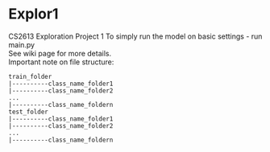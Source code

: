 # Explor1
CS2613 Exploration Project 1
To simply run the model on basic settings - run main.py<br>
See wiki page for more details.<br>
Important note on file structure:<br>
```
train_folder
|----------class_name_folder1
|----------class_name_folder2
...
|----------class_name_foldern
test_folder
|----------class_name_folder1
|----------class_name_folder2
...
|----------class_name_foldern
```
